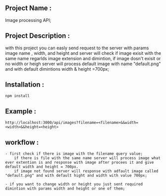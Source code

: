 ## Project Name :

Image processing API;

## Project Description :

with this project you can easly send request to the server with params image name , width, and height and server will check
if image exisit with the same name regarlds image extension and dimintion, if image dosn't exisit or no width or heigh server will process default image with name "default.png" and with default dimintions width & height =700px;

## Installation :

    npm install

## Example :

    http://localhost:3000/api/images?filename=<filename>&&width=<width>&&height=<height>

## workflow :

    - first check if there is image with the filename query value;
        if there is file with the same name server will process image what ever extention is and response with image after procees it and give default width and height = 700px.
        if image not found server will response with adfault image called "default.png" and with default hight and width with value 700px;

    - if you want to change width or height you just sent required dimintion with params width and height or one of them;
